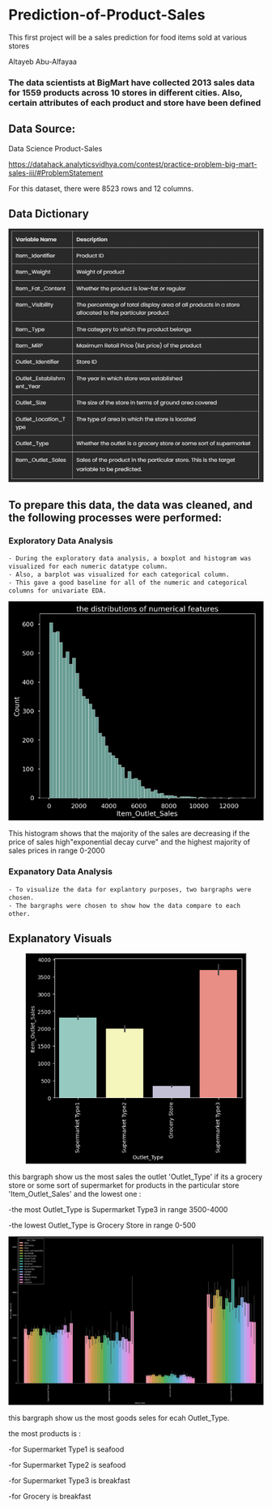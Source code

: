 # Prediction-of-Product-Sales
This first project will be a sales prediction for food items sold at various stores

Altayeb Abu-Alfayaa


### The data scientists at BigMart have collected 2013 sales data for 1559 products across 10 stores in different cities. Also, certain attributes of each product and store have been defined

## Data Source: 
Data Science Product-Sales

https://datahack.analyticsvidhya.com/contest/practice-problem-big-mart-sales-iii/#ProblemStatement

For this dataset, there were 8523 rows and 12 columns.

## Data Dictionary

<p align = "center"> 
  
  <img src = "https://github.com/Al-Tayeb96/Prediction-of-Product-Sales/blob/main/Capture2.PNG">
  
</p>



## To prepare this data, the data was cleaned, and the following processes were performed:

### Exploratory Data Analysis
    - During the exploratory data analysis, a boxplot and histogram was visualized for each numeric datatype column. 
    - Also, a barplot was visualized for each categorical column. 
    - This gave a good baseline for all of the numeric and categorical columns for univariate EDA.
    

<p align = "center"> 
  <img src = "https://github.com/Al-Tayeb96/Prediction-of-Product-Sales/blob/main/hist_out_salse.PNG">
</p>

This histogram shows that the majority of the sales are decreasing if the price of sales high"exponential decay curve" and the highest majority of  sales prices in range 0-2000 

 ### Expanatory Data Analysis
    - To visualize the data for explantory purposes, two bargraphs were chosen.
    - The bargraphs were chosen to show how the data compare to each other. 

## Explanatory Visuals

<p align = "center"> 
  <img src = "https://github.com/Al-Tayeb96/Prediction-of-Product-Sales/blob/main/bar_plot%20.PNG">
</p>


this bargraph show us the most sales the outlet 'Outlet_Type' if its a grocery store or some sort of supermarket for  products in the particular store 'Item_Outlet_Sales' and the lowest one :

-the most Outlet_Type is Supermarket Type3 in range 3500-4000

-the lowest Outlet_Type is Grocery Store in range 0-500


<p align = "center"> 
  <img src = "https://github.com/Al-Tayeb96/Prediction-of-Product-Sales/blob/main/Capture3%20(2).PNG">
</p>

this bargraph show us the most goods seles for ecah Outlet_Type.

the most products is :

-for Supermarket Type1 is seafood

-for Supermarket Type2 is seafood

-for Supermarket Type3 is breakfast

-for  Grocery is breakfast










